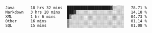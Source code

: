 <!--START_SECTION:waka-->
```text
Java       18 hrs 32 mins  ███████████████████▓░░░░░   78.71 % 
Markdown   3 hrs 20 mins   ███▓░░░░░░░░░░░░░░░░░░░░░   14.18 % 
XML        1 hr 6 mins     █▒░░░░░░░░░░░░░░░░░░░░░░░   04.73 % 
Other      16 mins         ▒░░░░░░░░░░░░░░░░░░░░░░░░   01.14 % 
SQL        15 mins         ▒░░░░░░░░░░░░░░░░░░░░░░░░   01.08 % 
```
<!--END_SECTION:waka-->
